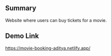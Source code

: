 ## Summary
 Website where users can buy tickets for a movie.
 
## Demo Link 
https://movie-booking-aditya.netlify.app/
